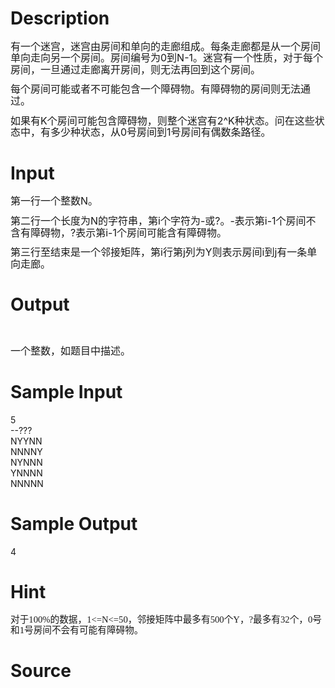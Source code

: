 
# Description

<div class="content"><div style="margin: 0cm 0cm 10pt; line-height: 115%" align="left"><span style="font-size: medium"><span style="line-height: 115%">有一个迷宫，迷宫由房间和单向的走廊组成。每条走廊都是从一个房间单向走向另一个房间。房间编号为0到N-1。迷宫有一个性质，对于每个房间，一旦通过走廊离开房间，则无法再回到这个房间。</span></span></div>
<div style="margin: 0cm 0cm 10pt; line-height: 115%" align="left"><span style="font-size: medium"><span style="line-height: 115%">每个房间可能或者不可能包含一个障碍物。有障碍物的房间则无法通过。</span></span></div>
<div style="margin: 0cm 0cm 10pt; line-height: 115%" align="left"><span style="font-size: medium"><span style="line-height: 115%">如果有K个房间可能包含障碍物，则整个迷宫有2^K种状态。问在这些状态中，有多少种状态，从0号房间到1号房间有偶数条路径。</span></span></div></div>

# Input

<div class="content"><div style="margin: 0cm 0cm 10pt; line-height: 115%" align="left"><span style="font-size: medium"><span style="line-height: 115%">第一行一个整数N。</span></span></div>
<div style="margin: 0cm 0cm 10pt; line-height: 115%" align="left"><span style="font-size: medium"><span style="line-height: 115%">第二行一个长度为N的字符串，第i个字符为-或?。-表示第i-1个房间不含有障碍物，?表示第i-1个房间可能含有障碍物。</span></span></div>
<div style="margin: 0cm 0cm 10pt; line-height: 115%" align="left"><span style="font-size: medium"><span style="line-height: 115%">第三行至结束是一个邻接矩阵，第i行第j列为Y则表示房间i到j有一条单向走廊。</span></span></div></div>

# Output

<div class="content"><div style="margin: 0cm 0cm 10pt; line-height: 115%" align="left"> </div>
<div style="margin: 0cm 0cm 10pt; line-height: 115%" align="left"><span style="font-size: medium"><span style="line-height: 115%">一个整数，如题目中描述。</span></span></div></div>

# Sample Input

<div class="content"><span class="sampledata">5<br/>
--???<br/>
NYYNN<br/>
NNNNY<br/>
NYNNN<br/>
YNNNN<br/>
NNNNN<br/>
</span></div>

# Sample Output

<div class="content"><span class="sampledata">4</span></div>

# Hint

<div class="content"><p></p><p class="MsoNormal" align="left" style="margin: 0cm 0cm 10pt; line-height: 115%; text-align: left; mso-layout-grid-align: none"><span style="font-size: 11pt; line-height: 115%; font-family: 宋体; mso-hansi-font-family: &#39;Times New Roman&#39;; mso-bidi-font-family: 宋体; mso-font-kerning: 0pt; mso-ansi-language: ZH-CN">对于100%的数据，1&lt;=N&lt;=50，邻接矩阵中最多有500个Y，?最多有32个，0号和1号房间不会有可能有障碍物。<o:p></o:p></span></p><p></p></div>

# Source

<div class="content"><p><a href="problemset.php?search="></a></p></div>

